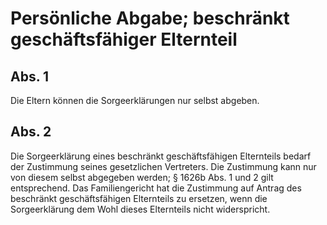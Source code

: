 # Persönliche Abgabe; beschränkt geschäftsfähiger Elternteil



## Abs. 1

 Die Eltern können die Sorgeerklärungen nur selbst abgeben.

## Abs. 2

 Die Sorgeerklärung eines beschränkt geschäftsfähigen Elternteils bedarf der Zustimmung seines gesetzlichen Vertreters. Die Zustimmung kann nur von diesem selbst abgegeben werden; § 1626b Abs. 1 und 2 gilt entsprechend. Das Familiengericht hat die Zustimmung auf Antrag des beschränkt geschäftsfähigen Elternteils zu ersetzen, wenn die Sorgeerklärung dem Wohl dieses Elternteils nicht widerspricht. 

